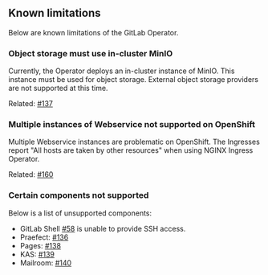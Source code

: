 ## Known limitations

Below are known limitations of the GitLab Operator.

### Object storage must use in-cluster MinIO

Currently, the Operator deploys an in-cluster instance of MinIO. This instance must be used for object storage. External object storage providers are not supported at this time.

Related: [#137](https://gitlab.com/gitlab-org/cloud-native/gitlab-operator/-/issues/137)

### Multiple instances of Webservice not supported on OpenShift

Multiple Webservice instances are problematic on OpenShift. The Ingresses report "All hosts are taken by other resources" when using NGINX Ingress Operator.

Related: [#160](https://gitlab.com/gitlab-org/cloud-native/gitlab-operator/-/issues/160)

### Certain components not supported

Below is a list of unsupported components:

- GitLab Shell [#58](https://gitlab.com/gitlab-org/cloud-native/gitlab-operator/-/issues/58) is unable to provide SSH access.
- Praefect: [#136](https://gitlab.com/gitlab-org/cloud-native/gitlab-operator/-/issues/136)
- Pages: [#138](https://gitlab.com/gitlab-org/cloud-native/gitlab-operator/-/issues/138)
- KAS: [#139](https://gitlab.com/gitlab-org/cloud-native/gitlab-operator/-/issues/139)
- Mailroom: [#140](https://gitlab.com/gitlab-org/cloud-native/gitlab-operator/-/issues/140)

